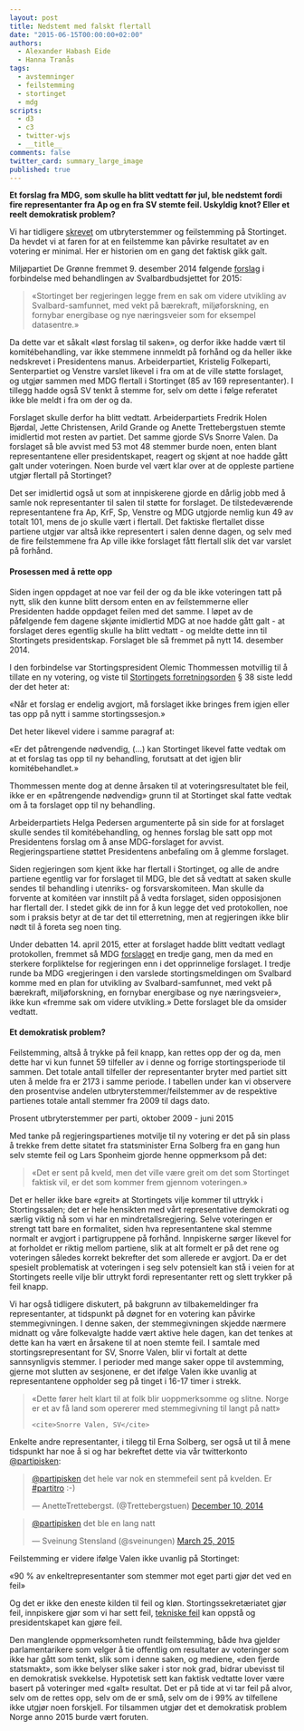 ```yaml
---
layout: post
title: Nedstemt med falskt flertall
date: "2015-06-15T00:00:00+02:00"
authors:
  - Alexander Habash Eide
  - Hanna Tranås
tags:
  - avstemninger
  - feilstemming
  - stortinget
  - mdg
scripts:
  - d3
  - c3
  - twitter-wjs
  - __title__
comments: false
twitter_card: summary_large_image
published: true
---
```


**Et forslag fra MDG, som skulle ha blitt vedtatt før jul, ble nedstemt fordi fire representanter fra Ap og en fra SV stemte feil. Uskyldig knot? Eller et reelt demokratisk problem?**

Vi har tidligere [skrevet](http://blog.holderdeord.no/2015/04/24/kl-n-og-samvittighet-p-stortinget/) om utbryterstemmer og feilstemming på Stortinget. Da hevdet vi at faren for at en feilstemme kan påvirke resultatet av en votering er minimal. Her er historien om en gang det faktisk gikk galt.

Miljøpartiet De Grønne fremmet 9. desember 2014 følgende [forslag](https://www.holderdeord.no/votes/1418164831ne) i forbindelse med behandlingen av Svalbardbudsjettet for 2015:

> «Stortinget ber regjeringen legge frem en sak om videre utvikling av Svalbard-samfunnet, med vekt på bærekraft, miljøforskning, en fornybar energibase og nye næringsveier som for eksempel datasentre.»

Da dette var et såkalt «løst forslag til saken», og derfor ikke hadde vært til komitébehandling, var ikke stemmene innmeldt på forhånd og da heller ikke nedskrevet i Presidentens manus. Arbeiderpartiet, Kristelig Folkeparti, Senterpartiet og Venstre varslet likevel i fra om at de ville støtte forslaget, og utgjør sammen med MDG flertall i Stortinget (85 av 169 representanter). I tillegg hadde også SV tenkt å stemme for, selv om dette i følge referatet ikke ble meldt i fra om der og da.

Forslaget skulle derfor ha blitt vedtatt. Arbeiderpartiets Fredrik Holen Bjørdal, Jette Christensen, Arild Grande og Anette Trettebergstuen stemte imidlertid mot resten av partiet. Det samme gjorde SVs Snorre Valen. Da forslaget så ble avvist med 53 mot 48 stemmer burde noen, enten blant representantene eller presidentskapet, reagert og skjønt at noe hadde gått galt under voteringen. Noen burde vel vært klar over at de oppleste partiene utgjør flertall på Stortinget?

Det ser imidlertid også ut som at innpiskerene gjorde en dårlig jobb med å samle nok representanter til salen til støtte for forslaget. De tilstedeværende representantene fra Ap, KrF, Sp, Venstre og MDG utgjorde nemlig kun 49 av totalt 101, mens de jo skulle vært i flertall. Det faktiske flertallet disse partiene utgjør var altså ikke representert i salen denne dagen, og selv med de fire feilstemmene fra Ap ville ikke forslaget fått flertall slik det var varslet på forhånd.

#### Prosessen med å rette opp

Siden ingen oppdaget at noe var feil der og da ble ikke voteringen tatt på nytt, slik den kunne blitt dersom enten en av feilstemmerne eller Presidenten hadde oppdaget feilen med det samme. I løpet av de påfølgende fem dagene skjønte imidlertid MDG at noe hadde gått galt - at forslaget deres egentlig skulle ha blitt vedtatt - og meldte dette inn til Stortingets presidentskap. Forslaget ble så fremmet på nytt 14. desember 2014.

I den forbindelse var Stortingspresident Olemic Thommessen motvillig til å tillate en ny votering, og viste til [Stortingets forretningsorden](https://www.stortinget.no/no/Stortinget-og-demokratiet/Lover-og-instrukser/Stortingets-forretningsorden/#kap6) § 38 siste ledd der det heter at:

«Når et forslag er endelig avgjort, må forslaget ikke bringes frem igjen eller tas opp på nytt i samme stortingssesjon.»

Det heter likevel videre i samme paragraf at:

«Er det påtrengende nødvendig, (…) kan Stortinget likevel fatte vedtak om at et forslag tas opp til ny behandling, forutsatt at det igjen blir komitébehandlet.»

Thommessen mente dog at denne årsaken til at voteringsresultatet ble feil, ikke er en «påtrengende nødvendig» grunn til at Stortinget skal fatte vedtak om å ta forslaget opp til ny behandling.

Arbeiderpartiets Helga Pedersen argumenterte på sin side for at forslaget skulle sendes til komitébehandling, og hennes forslag ble satt opp mot Presidentens forslag om å anse MDG-forslaget for avvist. Regjeringspartiene støttet Presidentens anbefaling om å glemme forslaget.

Siden regjeringen som kjent ikke har flertall i Stortinget, og alle de andre partiene egentlig var for forslaget til MDG, ble det så vedtatt at saken skulle sendes til behandling i utenriks- og forsvarskomiteen. Man skulle da forvente at komitéen var innstilt på å vedta forslaget, siden opposisjonen har flertall der. I stedet gikk de inn for å kun legge det ved protokollen, noe som i praksis betyr at de tar det til etterretning, men at regjeringen ikke blir nødt til å foreta seg noen ting.

Under debatten 14. april 2015, etter at forslaget hadde blitt vedtatt vedlagt protokollen, fremmet så MDG [forslaget](https://www.stortinget.no/no/Saker-og-publikasjoner/Publikasjoner/Referater/Stortinget/2014-2015/150414/3/) en tredje gang, men da med en sterkere forpliktelse for regjeringen enn i det opprinnelige forslaget. I tredje runde ba MDG «regjeringen i den varslede stortingsmeldingen om Svalbard komme med en plan for utvikling av Svalbard-samfunnet, med vekt på bærekraft, miljøforskning, en fornybar energibase og nye næringsveier», ikke kun «fremme sak om videre utvikling.» Dette forslaget ble da omsider vedtatt.

#### Et demokratisk problem?

Feilstemming, altså å trykke på feil knapp, kan rettes opp der og da, men dette har vi kun funnet 59 tilfeller av i denne og forrige stortingsperiode til sammen. Det totale antall tilfeller der representanter bryter med partiet sitt uten å melde fra er 2173 i samme periode. I tabellen under kan vi observere den prosentvise andelen utbryterstemmer/feilstemmer av de respektive partienes totale antall stemmer fra 2009 til dags dato.

<div id="percent-rebels-per-party"></div>
<figcaption>Prosent utbryterstemmer per parti, oktober 2009 - juni 2015</figcaption>

Med tanke på regjeringspartienes motvilje til ny votering er det på sin plass å trekke frem dette sitatet fra statsminister Erna Solberg fra en gang hun selv stemte feil og Lars Sponheim gjorde henne oppmerksom på det:

> «Det er sent på kveld, men det ville være greit om det som Stortinget faktisk vil, er det som kommer frem gjennom voteringen.»

Det er heller ikke bare «greit» at Stortingets vilje kommer til uttrykk i Stortingssalen; det er hele hensikten med vårt representative demokrati og særlig viktig nå som vi har en mindretallsregjering. Selve voteringen er strengt tatt bare en formalitet, siden hva representantene skal stemme normalt er avgjort i partigruppene på forhånd. Innpiskerne sørger likevel for at forholdet er riktig mellom partiene, slik at alt formelt er på det rene og voteringen således korrekt bekrefter det som allerede er avgjort. Da er det spesielt problematisk at voteringen i seg selv potensielt kan stå i veien for at Stortingets reelle vilje blir uttrykt fordi representanter rett og slett trykker på feil knapp.

Vi har også tidligere diskutert, på bakgrunn av tilbakemeldinger fra representanter, at tidspunkt på døgnet for en votering kan påvirke stemmegivningen. I denne saken, der stemmegivningen skjedde nærmere midnatt og våre folkevalgte hadde vært aktive hele dagen, kan det tenkes at dette kan ha vært en årsakene til at noen stemte feil. I samtale med stortingsrepresentant for SV, Snorre Valen, blir vi fortalt at dette sannsynligvis stemmer. I perioder med mange saker oppe til avstemming, gjerne mot slutten av sesjonene, er det ifølge Valen ikke uvanlig at representantene oppholder seg på tinget i 16-17 timer i strekk.

<blockquote>
    «Dette fører helt klart til at folk blir uoppmerksomme og slitne. Norge er et av få land som opererer med stemmegivning til langt på natt»

    <cite>Snorre Valen, SV</cite>
</blockquote>


Enkelte andre representanter, i tilegg til Erna Solberg, ser også ut til å mene tidspunkt har noe å si og har bekreftet dette via vår twitterkonto [@partipisken](https://twitter.com/partipisken):

<blockquote class="twitter-tweet" data-dnt="true" data-conversation="none" data-cards="hidden" lang="no"><p><a href="https://twitter.com/partipisken">@partipisken</a> det hele var nok en stemmefeil sent på kvelden. Er <a href="https://twitter.com/hashtag/partitro?src=hash">#partitro</a> :-)</p>&mdash; AnetteTrettebergst. (@Trettebergstuen) <a href="https://twitter.com/Trettebergstuen/status/542586383869960193">December 10, 2014</a></blockquote>

<blockquote class="twitter-tweet" data-dnt="true" data-conversation="none" data-cards="hidden" lang="no" lang="no"><p><a href="https://twitter.com/partipisken">@partipisken</a> det ble en lang natt</p>&mdash; Sveinung Stensland (@sveinungen) <a href="https://twitter.com/sveinungen/status/580645226865430528">March 25, 2015</a></blockquote>

Feilstemming er videre ifølge Valen ikke uvanlig på Stortinget:

«90 % av enkeltrepresentanter som stemmer mot eget parti gjør det ved en feil»

Og det er ikke den eneste kilden til feil og kløn. Stortingssekretæriatet gjør feil, innpiskere gjør som vi har sett feil, [tekniske feil](https://www.stortinget.no/no/Saker-og-publikasjoner/Publikasjoner/Referater/Stortinget/2009-2010/100601/referatsaker/) kan oppstå og presidentskapet kan gjøre feil.

Den manglende oppmerksomheten rundt feilstemming, både hva gjelder parlamentarikere som velger å tie offentlig om resultater av voteringer som ikke har gått som tenkt, slik som i denne saken, og mediene, «den fjerde statsmakt», som ikke belyser slike saker i stor nok grad, bidrar ubevisst til en demokratisk svekkelse. Hypotetisk sett kan faktisk vedtatte lover være basert på voteringer med «galt» resultat. Det er på tide at vi tar feil på alvor, selv om de rettes opp, selv om de er små, selv om de i 99% av tilfellene ikke utgjør noen forskjell. For tilsammen utgjør det et demokratisk problem Norge anno 2015 burde vært foruten. 

